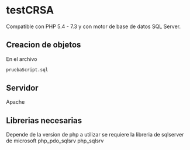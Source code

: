# testCRSA
Compatible con PHP 5.4 - 7.3 y con motor de base de datos SQL Server.

## Creacion de objetos
En el archivo 
```HTML
pruebaScript.sql
```

## Servidor
Apache

## Librerias necesarias
Depende de la version de php a utilizar se requiere la libreria de sqlserver de microsoft 
php_pdo_sqlsrv
php_sqlsrv
